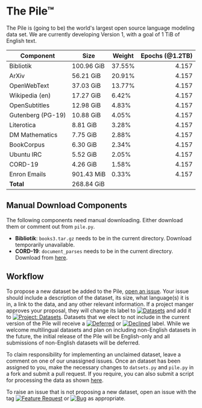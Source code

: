 # The Pile™

The Pile is (going to be) the world's largest open source language modeling data set. We are currently developing Version 1, with a goal of 1 TiB of English text.

|    Component    |   Size   |Weight|Epochs (@1.2TB)|
|-----------------|----------|------|--------------:|
|Bibliotik        |100.96 GiB|37.55%|          4.157|
|ArXiv            |56.21 GiB |20.91%|          4.157|
|OpenWebText      |37.03 GiB |13.77%|          4.157|
|Wikipedia (en)   |17.27 GiB |6.42% |          4.157|
|OpenSubtitles    |12.98 GiB |4.83% |          4.157|
|Gutenberg (PG-19)|10.88 GiB |4.05% |          4.157|
|Literotica       |8.81 GiB  |3.28% |          4.157|
|DM Mathematics   |7.75 GiB  |2.88% |          4.157|
|BookCorpus       |6.30 GiB  |2.34% |          4.157|
|Ubuntu IRC       |5.52 GiB  |2.05% |          4.157|
|CORD-19          |4.26 GiB  |1.58% |          4.157|
|Enron Emails     |901.43 MiB|0.33% |          4.157|
|**Total**        |268.84 GiB|      |               |


## Manual Download Components

The following components need manual downloading. Either download them or comment out from `pile.py`. 

 - **Bibliotik**: `books3.tar.gz` needs to be in the current directory. Download temporarily unavailable.
 - **CORD-19**: `document_parses` needs to be in the current directory. Download from [here](https://www.kaggle.com/allen-institute-for-ai/CORD-19-research-challenge).

## Workflow

To propose a new dataset be added to the Pile, [open an issue](https://github.com/EleutherAI/The-Pile/issues/new). Your issue should include a description of the dataset, its size, what language(s) it is in, a link to the data, and any other relevant information. If a project manger approves your proposal, they will change its label to [![Datasets](https://img.shields.io/github/labels/EleutherAI/The-Pile/Dataset)](https://github.com/EleutherAI/The-Pile/labels/Dataset) and add it to [![Project: Datasets](https://img.shields.io/badge/Project-Datasets-lightgrey)](https://github.com/EleutherAI/The-Pile/projects/2). Datasets that we elect to not include in the current version of the Pile will receive a [![Deferred](https://img.shields.io/github/labels/EleutherAI/The-Pile/Deferred%20to%20v2)](https://github.com/EleutherAI/The-Pile/labels/Deferred%20to%20v2) or [![Declined](https://img.shields.io/github/labels/EleutherAI/The-Pile/Declined)](https://github.com/EleutherAI/The-Pile/labels/Declined) label. While we welcome multilingual  datasets and plan on including non-English datasets in the future, the initial release of the Pile will be English-only and all submissions of non-English datasets will be deferred.

To claim responsibility for implementing an unclaimed dataset, leave a comment on one of our unassigned issues. Once an dataset has been assigned to you, make the necessary changes to `datsets.py` and `pile.py` in a fork and submit a pull request. If you require, you can also submit a script for processing the data as shown [here](https://github.com/EleutherAI/pile_enron_emails).

To raise an issue that is not proposing a new dataset, open an issue with the tag [![Feature Request](https://img.shields.io/github/labels/EleutherAI/The-Pile/Feature%20Request)](https://github.com/EleutherAI/The-Pile/labels/Feature%20Request) or [![Bug](https://img.shields.io/github/labels/EleutherAI/The-Pile/Bug)](https://github.com/EleutherAI/The-Pile/labels/Bug) as appropriate.
